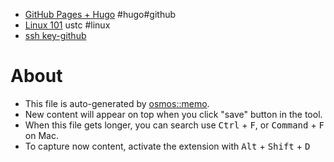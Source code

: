 - [GitHub Pages + Hugo](https://krislinzhao.github.io/docs/create-a-wesite-using-github-pages-and-hugo/) #hugo#github
- [Linux 101](https://101.lug.ustc.edu.cn/) ustc #linux
- [ssh key-github](https://blog.csdn.net/weixin_42310154/article/details/118340458)

# About

- This file is auto-generated by [osmos::memo](https://github.com/osmoscraft/osmosmemo).
- New content will appear on top when you click "save" button in the tool.
- When this file gets longer, you can search use <kbd>Ctrl</kbd> + <kbd>F</kbd>, or <kbd>Command</kbd> + <kbd>F</kbd> on Mac.
- To capture now content, activate the extension with <kbd>Alt</kbd> + <kbd>Shift</kbd> + <kbd>D</kbd>
